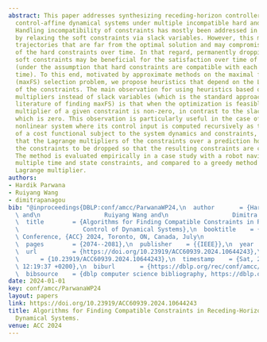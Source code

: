 ```yaml
---
abstract: This paper addresses synthesizing receding-horizon controllers for nonlinear,
  control-affine dynamical systems under multiple incompatible hard and soft constraints.
  Handling incompatibility of constraints has mostly been addressed in literature
  by relaxing the soft constraints via slack variables. However, this may lead to
  trajectories that are far from the optimal solution and may compromise satisfaction
  of the hard constraints over time. In that regard, permanently dropping incompatible
  soft constraints may be beneficial for the satisfaction over time of the hard constraints
  (under the assumption that hard constraints are compatible with each other at initial
  time). To this end, motivated by approximate methods on the maximal feasible subset
  (maxFS) selection problem, we propose heuristics that depend on the Lagrange multipliers
  of the constraints. The main observation for using heuristics based on the Lagrange
  multipliers instead of slack variables (which is the standard approach in the related
  literature of finding maxFS) is that when the optimization is feasible, the Lagrange
  multiplier of a given constraint is non-zero, in contrast to the slack variable
  which is zero. This observation is particularly useful in the case of a dynamical
  nonlinear system where its control input is computed recursively as the optimization
  of a cost functional subject to the system dynamics and constraints, in the sense
  that the Lagrange multipliers of the constraints over a prediction horizon can indicate
  the constraints to be dropped so that the resulting constraints are compatible.
  The method is evaluated empirically in a case study with a robot navigating under
  multiple time and state constraints, and compared to a greedy method based on the
  Lagrange multiplier.
authors:
- Hardik Parwana
- Ruiyang Wang
- dimitrapanagou
bib: "@inproceedings{DBLP:conf/amcc/ParwanaWP24,\n  author       = {Hardik Parwana\
  \ and\n                  Ruiyang Wang and\n                  Dimitra Panagou},\n\
  \  title        = {Algorithms for Finding Compatible Constraints in Receding-Horizon\n\
  \                  Control of Dynamical Systems},\n  booktitle    = {American Control\
  \ Conference, {ACC} 2024, Toronto, ON, Canada, July\n                  10-12, 2024},\n\
  \  pages        = {2074--2081},\n  publisher    = {{IEEE}},\n  year         = {2024},\n\
  \  url          = {https://doi.org/10.23919/ACC60939.2024.10644243},\n  doi    \
  \      = {10.23919/ACC60939.2024.10644243},\n  timestamp    = {Sat, 21 Sep 2024\
  \ 12:19:37 +0200},\n  biburl       = {https://dblp.org/rec/conf/amcc/ParwanaWP24.bib},\n\
  \  bibsource    = {dblp computer science bibliography, https://dblp.org}\n}"
date: 2024-01-01
key: conf/amcc/ParwanaWP24
layout: papers
link: https://doi.org/10.23919/ACC60939.2024.10644243
title: Algorithms for Finding Compatible Constraints in Receding-Horizon Control of
  Dynamical Systems.
venue: ACC 2024
---
```

